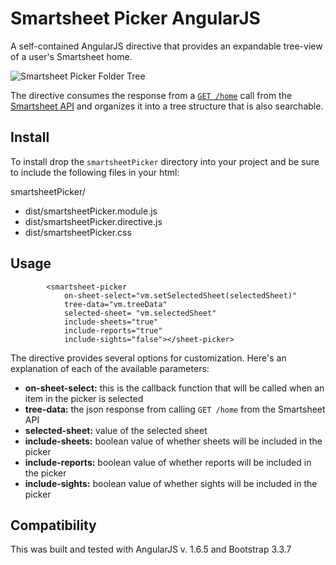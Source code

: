 # Smartsheet Picker AngularJS
A self-contained AngularJS directive that provides an expandable tree-view of a user's Smartsheet home. 

![Smartsheet Picker Folder Tree](https://user-images.githubusercontent.com/4098/32123928-eca5352e-bb1a-11e7-8df8-56e2f527a16f.png)

The directive consumes the response from a [`GET /home`](https://smartsheet-platform.github.io/api-docs/#home) call from the [Smartsheet API](https://smartsheet-platform.github.io/api-docs/) and organizes it into a tree structure that is also searchable.


## Install
To install drop the `smartsheetPicker` directory into your project and be sure to include the following files in your html:

smartsheetPicker/
* dist/smartsheetPicker.module.js
* dist/smartsheetPicker.directive.js
* dist/smartsheetPicker.css


## Usage

            <smartsheet-picker
                on-sheet-select="vm.setSelectedSheet(selectedSheet)"
                tree-data="vm.treeData"
                selected-sheet= "vm.selectedSheet"
                include-sheets="true"
                include-reports="true"
                include-sights="false"></sheet-picker>

The directive provides several options for customization. Here's an explanation of each of the available parameters:
* **on-sheet-select:** this is the callback function that will be called when an item in the picker is selected
* **tree-data:** the json response from calling `GET /home` from the Smartsheet API
* **selected-sheet:** value of the selected sheet
* **include-sheets:** boolean value of whether sheets will be included in the picker 
* **include-reports:** boolean value of whether reports will be included in the picker 
* **include-sights:** boolean value of whether sights will be included in the picker 

## Compatibility
This was built and tested with AngularJS v. 1.6.5 and Bootstrap 3.3.7

